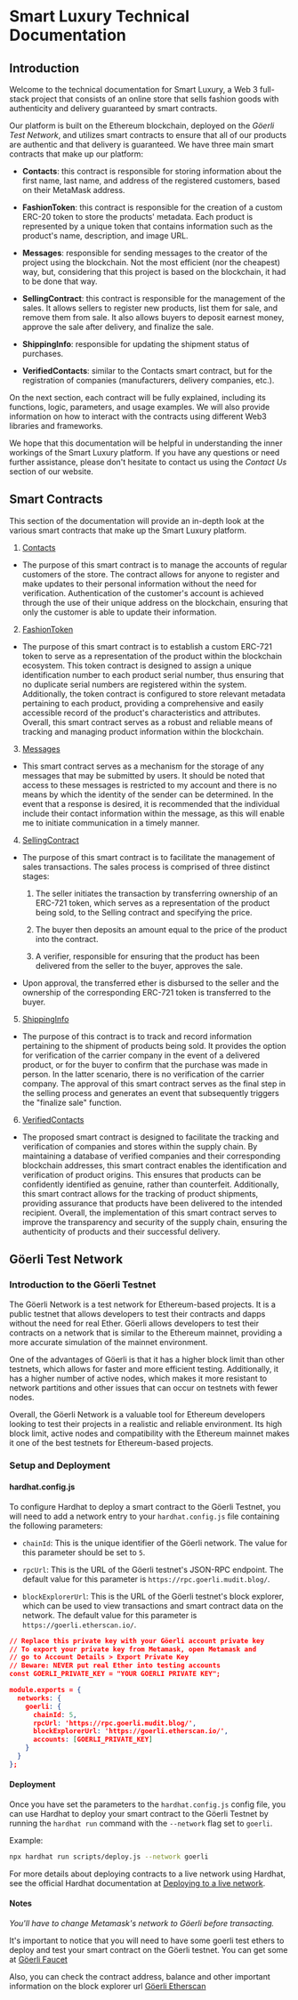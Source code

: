 # Smart Luxury Technical Documentation

## Introduction

Welcome to the technical documentation for Smart Luxury, a Web 3 full-stack project that consists of an online store that sells fashion goods with authenticity and delivery guaranteed by smart contracts.

Our platform is built on the Ethereum blockchain, deployed on the _Göerli Test Network_, and utilizes smart contracts to ensure that all of our products are authentic and that delivery is guaranteed. We have three main smart contracts that make up our platform:

- **Contacts**: this contract is responsible for storing information about the first name, last name, and address of the registered customers, based on their MetaMask address.

- **FashionToken**: this contract is responsible for the creation of a custom ERC-20 token to store the products' metadata. Each product is represented by a unique token that contains information such as the product's name, description, and image URL.

- **Messages**: responsible for sending messages to the creator of the project using the blockchain. Not the most efficient (nor the cheapest) way, but, considering that this project is based on the blockchain, it had to be done that way.

- **SellingContract**: this contract is responsible for the management of the sales. It allows sellers to register new products, list them for sale, and remove them from sale. It also allows buyers to deposit earnest money, approve the sale after delivery, and finalize the sale.

- **ShippingInfo**: responsible for updating the shipment status of purchases.

- **VerifiedContacts**: similar to the Contacts smart contract, but for the registration of companies (manufacturers, delivery companies, etc.).

On the next section, each contract will be fully explained, including its functions, logic, parameters, and usage examples. We will also provide information on how to interact with the contracts using different Web3 libraries and frameworks.

We hope that this documentation will be helpful in understanding the inner workings of the Smart Luxury platform. If you have any questions or need further assistance, please don't hesitate to contact us using the _Contact Us_ section of our website.

## Smart Contracts

This section of the documentation will provide an in-depth look at the various smart contracts that make up the Smart Luxury platform.

1. [Contacts](Contacts.md)

- The purpose of this smart contract is to manage the accounts of regular customers of the store. The contract allows for anyone to register and make updates to their personal information without the need for verification. Authentication of the customer's account is achieved through the use of their unique address on the blockchain, ensuring that only the customer is able to update their information.

2. [FashionToken](FashionToken.md)

- The purpose of this smart contract is to establish a custom ERC-721 token to serve as a representation of the product within the blockchain ecosystem. This token contract is designed to assign a unique identification number to each product serial number, thus ensuring that no duplicate serial numbers are registered within the system. Additionally, the token contract is configured to store relevant metadata pertaining to each product, providing a comprehensive and easily accessible record of the product's characteristics and attributes. Overall, this smart contract serves as a robust and reliable means of tracking and managing product information within the blockchain.

3. [Messages](Messages.md)

- This smart contract serves as a mechanism for the storage of any messages that may be submitted by users. It should be noted that access to these messages is restricted to my account and there is no means by which the identity of the sender can be determined. In the event that a response is desired, it is recommended that the individual include their contact information within the message, as this will enable me to initiate communication in a timely manner.

4. [SellingContract](SellingContract.md)

- The purpose of this smart contract is to facilitate the management of sales transactions. The sales process is comprised of three distinct stages:

  1. The seller initiates the transaction by transferring ownership of an ERC-721 token, which serves as a representation of the product being sold, to the Selling contract and specifying the price.

  2. The buyer then deposits an amount equal to the price of the product into the contract.

  3. A verifier, responsible for ensuring that the product has been delivered from the seller to the buyer, approves the sale.

- Upon approval, the transferred ether is disbursed to the seller and the ownership of the corresponding ERC-721 token is transferred to the buyer.

5. [ShippingInfo](ShippingInfo.md)

- The purpose of this contract is to track and record information pertaining to the shipment of products being sold. It provides the option for verification of the carrier company in the event of a delivered product, or for the buyer to confirm that the purchase was made in person. In the latter scenario, there is no verification of the carrier company. The approval of this smart contract serves as the final step in the selling process and generates an event that subsequently triggers the "finalize sale" function.

6. [VerifiedContacts](VerifiedContacts.md)

- The proposed smart contract is designed to facilitate the tracking and verification of companies and stores within the supply chain. By maintaining a database of verified companies and their corresponding blockchain addresses, this smart contract enables the identification and verification of product origins. This ensures that products can be confidently identified as genuine, rather than counterfeit. Additionally, this smart contract allows for the tracking of product shipments, providing assurance that products have been delivered to the intended recipient. Overall, the implementation of this smart contract serves to improve the transparency and security of the supply chain, ensuring the authenticity of products and their successful delivery.

## Göerli Test Network

### Introduction to the Göerli Testnet

The Göerli Network is a test network for Ethereum-based projects. It is a public testnet that allows developers to test their contracts and dapps without the need for real Ether. Göerli allows developers to test their contracts on a network that is similar to the Ethereum mainnet, providing a more accurate simulation of the mainnet environment.

One of the advantages of Göerli is that it has a higher block limit than other testnets, which allows for faster and more efficient testing. Additionally, it has a higher number of active nodes, which makes it more resistant to network partitions and other issues that can occur on testnets with fewer nodes.

Overall, the Göerli Network is a valuable tool for Ethereum developers looking to test their projects in a realistic and reliable environment. Its high block limit, active nodes and compatibility with the Ethereum mainnet makes it one of the best testnets for Ethereum-based projects.

### Setup and Deployment

#### hardhat.config.js

To configure Hardhat to deploy a smart contract to the Göerli Testnet, you will need to add a network entry to your `hardhat.config.js` file containing the following parameters:

- `chainId`: This is the unique identifier of the Göerli network. The value for this parameter should be set to `5`.

- `rpcUrl`: This is the URL of the Göerli testnet's JSON-RPC endpoint. The default value for this parameter is `https://rpc.goerli.mudit.blog/`.

- `blockExplorerUrl`: This is the URL of the Göerli testnet's block explorer, which can be used to view transactions and smart contract data on the network. The default value for this parameter is `https://goerli.etherscan.io/`.

```json
// Replace this private key with your Göerli account private key
// To export your private key from Metamask, open Metamask and
// go to Account Details > Export Private Key
// Beware: NEVER put real Ether into testing accounts
const GOERLI_PRIVATE_KEY = "YOUR GOERLI PRIVATE KEY";

module.exports = {
  networks: {
    goerli: {
      chainId: 5,
      rpcUrl: 'https://rpc.goerli.mudit.blog/',
      blockExplorerUrl: 'https://goerli.etherscan.io/',
      accounts: [GOERLI_PRIVATE_KEY]
    }
  }
};
```

#### Deployment

Once you have set the parameters to the `hardhat.config.js` config file, you can use Hardhat to deploy your smart contract to the Göerli Testnet by running the `hardhat run` command with the `--network` flag set to `goerli`.

Example:

```bash
npx hardhat run scripts/deploy.js --network goerli
```

For more details about deploying contracts to a live network using Hardhat, see the official Hardhat documentation at [Deploying to a live network](https://hardhat.org/tutorial/deploying-to-a-live-network).

#### Notes

_You'll have to change Metamask's network to Göerli before transacting._

It's important to notice that you will need to have some goerli test ethers to deploy and test your smart contract on the Göerli testnet. You can get some at [Göerli Faucet](https://goerli-faucet.slock.it/)

Also, you can check the contract address, balance and other important information on the block explorer url [Göerli Etherscan](https://goerli.etherscan.io/)
